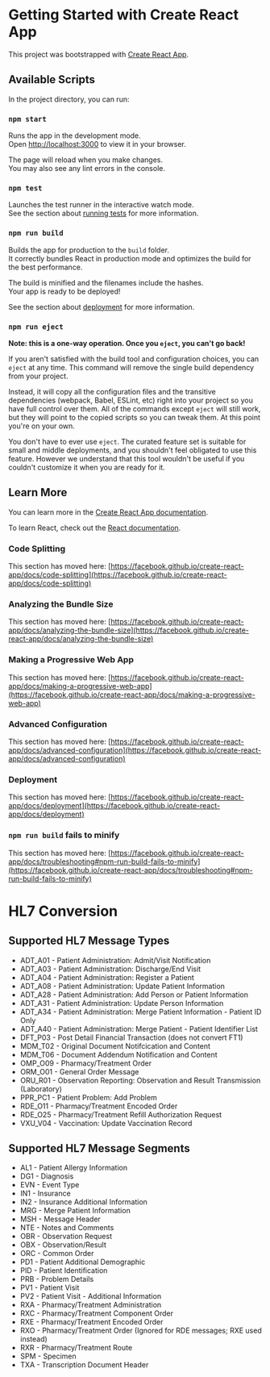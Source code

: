 # Getting Started with Create React App

This project was bootstrapped with [Create React App](https://github.com/facebook/create-react-app).

## Available Scripts

In the project directory, you can run:

### `npm start`

Runs the app in the development mode.\
Open [http://localhost:3000](http://localhost:3000) to view it in your browser.

The page will reload when you make changes.\
You may also see any lint errors in the console.

### `npm test`

Launches the test runner in the interactive watch mode.\
See the section about [running tests](https://facebook.github.io/create-react-app/docs/running-tests) for more information.

### `npm run build`

Builds the app for production to the `build` folder.\
It correctly bundles React in production mode and optimizes the build for the best performance.

The build is minified and the filenames include the hashes.\
Your app is ready to be deployed!

See the section about [deployment](https://facebook.github.io/create-react-app/docs/deployment) for more information.

### `npm run eject`

**Note: this is a one-way operation. Once you `eject`, you can't go back!**

If you aren't satisfied with the build tool and configuration choices, you can `eject` at any time. This command will remove the single build dependency from your project.

Instead, it will copy all the configuration files and the transitive dependencies (webpack, Babel, ESLint, etc) right into your project so you have full control over them. All of the commands except `eject` will still work, but they will point to the copied scripts so you can tweak them. At this point you're on your own.

You don't have to ever use `eject`. The curated feature set is suitable for small and middle deployments, and you shouldn't feel obligated to use this feature. However we understand that this tool wouldn't be useful if you couldn't customize it when you are ready for it.

## Learn More

You can learn more in the [Create React App documentation](https://facebook.github.io/create-react-app/docs/getting-started).

To learn React, check out the [React documentation](https://reactjs.org/).

### Code Splitting

This section has moved here: [https://facebook.github.io/create-react-app/docs/code-splitting](https://facebook.github.io/create-react-app/docs/code-splitting)

### Analyzing the Bundle Size

This section has moved here: [https://facebook.github.io/create-react-app/docs/analyzing-the-bundle-size](https://facebook.github.io/create-react-app/docs/analyzing-the-bundle-size)

### Making a Progressive Web App

This section has moved here: [https://facebook.github.io/create-react-app/docs/making-a-progressive-web-app](https://facebook.github.io/create-react-app/docs/making-a-progressive-web-app)

### Advanced Configuration

This section has moved here: [https://facebook.github.io/create-react-app/docs/advanced-configuration](https://facebook.github.io/create-react-app/docs/advanced-configuration)

### Deployment

This section has moved here: [https://facebook.github.io/create-react-app/docs/deployment](https://facebook.github.io/create-react-app/docs/deployment)

### `npm run build` fails to minify

This section has moved here: [https://facebook.github.io/create-react-app/docs/troubleshooting#npm-run-build-fails-to-minify](https://facebook.github.io/create-react-app/docs/troubleshooting#npm-run-build-fails-to-minify)

# HL7 Conversion

## Supported HL7 Message Types

- ADT_A01 - Patient Administration: Admit/Visit Notification
- ADT_A03 - Patient Administration: Discharge/End Visit
- ADT_A04 - Patient Administration: Register a Patient
- ADT_A08 - Patient Administration: Update Patient Information
- ADT_A28 - Patient Administration: Add Person or Patient Information
- ADT_A31 - Patient Administration: Update Person Information
- ADT_A34 - Patient Administration: Merge Patient Information - Patient ID Only
- ADT_A40 - Patient Administration: Merge Patient - Patient Identifier List
- DFT_P03 - Post Detail Financial Transaction (does not convert FT1)
- MDM_T02 - Original Document Notifcication and Content
- MDM_T06 - Document Addendum Notification and Content
- OMP_O09 - Pharmacy/Treatment Order
- ORM_O01 - General Order Message
- ORU_R01 - Observation Reporting: Observation and Result Transmission (Laboratory)
- PPR_PC1 - Patient Problem: Add Problem
- RDE_O11 - Pharmacy/Treatment Encoded Order
- RDE_O25 - Pharmacy/Treatment Refill Authorization Request
- VXU_V04 - Vaccination: Update Vaccination Record

## Supported HL7 Message Segments

- AL1 - Patient Allergy Information
- DG1 - Diagnosis
- EVN - Event Type
- IN1 - Insurance
- IN2 - Insurance Additional Information
- MRG - Merge Patient Information
- MSH - Message Header
- NTE - Notes and Comments
- OBR - Observation Request
- OBX - Observation/Result
- ORC - Common Order
- PD1 - Patient Additional Demographic
- PID - Patient Identification
- PRB - Problem Details
- PV1 - Patient Visit
- PV2 - Patient Visit - Additional Information
- RXA - Pharmacy/Treatment Administration
- RXC - Pharmacy/Treatment Component Order
- RXE - Pharmacy/Treatment Encoded Order
- RXO - Pharmacy/Treatment Order (Ignored for RDE messages; RXE used instead)
- RXR - Pharmacy/Treatment Route
- SPM - Specimen
- TXA - Transcription Document Header